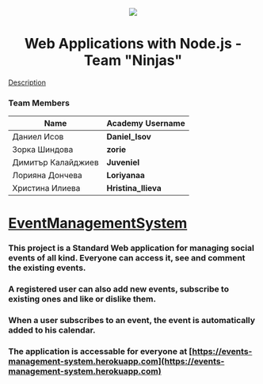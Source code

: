 <p align="center">
<a href="http://academy.telerik.com/">
<img src="https://camo.githubusercontent.com/08ecbe7b67d65cc7c6990787e2836b27b4296f2d/68747470733a2f2f7261772e6769746875622e636f6d2f666c65787472792f54656c6572696b2d41636164656d792f6d61737465722f50726f6772616d6d696e6725323077697468253230432532332f436f6465732f4f746865722f54656c6572696b2e706e67"/>
</a>

<h1 align="center">Web Applications with Node.js - Team "Ninjas"</h1>

[Description](https://github.com/TelerikAcademy/Web-Applications-with-Node.js/blob/master/Course%20Project/README.md)

### Team Members
| Name              | Academy Username      	|
|-------------------|-------------------|
|Даниел Исов |__Daniel_Isov__	        |
|Зорка Шиндова |__zorie__ |
|Димитър Калайджиев |__Juveniel__    	|
|Лорияна Дончева |__Loriyanaa__            	|
|Христина Илиева |__Hristina_Ilieva__    	 	|

# [EventManagementSystem](https://events-management-system.herokuapp.com)

### This project is a Standard Web application for managing social events of all kind. Everyone can access it, see and comment the existing events.
### A registered user can also add new events, subscribe to existing ones and like or dislike them.
### When a user subscribes to an event, the event is automatically added to his calendar.

### The application is accessable for everyone at [https://events-management-system.herokuapp.com](https://events-management-system.herokuapp.com)

